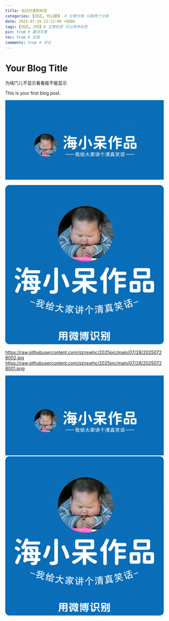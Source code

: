 ```yaml
---
title: 测试分类和标签
categories: [测试, 可以删]  # 文章分类 只能两个分类
date: 2025-07-29 12:12:00 +0800
tags: [测试, 3月] # 文章标签 可以很多标签
pin: true # 置顶文章
toc: true # 目录
comments: true # 评论
---
```


# Your Blog Title

为啥门儿不显示看看能不能显示

This is your first blog post.






![](https://raw.githubusercontent.com/qznswhc/2025pic/main/07/28/20250728002.jpg)


![](https://raw.githubusercontent.com/qznswhc/2025pic/main/07/28/20250728001.png)




https://raw.githubusercontent.com/qznswhc/2025pic/main/07/28/20250728002.jpg
https://raw.githubusercontent.com/qznswhc/2025pic/main/07/28/20250728001.png





<img src="https://raw.githubusercontent.com/qznswhc/2025pic/main/07/28/20250728002.jpg" alt="" />
<img src="https://raw.githubusercontent.com/qznswhc/2025pic/main/07/28/20250728001.png" alt="" />
